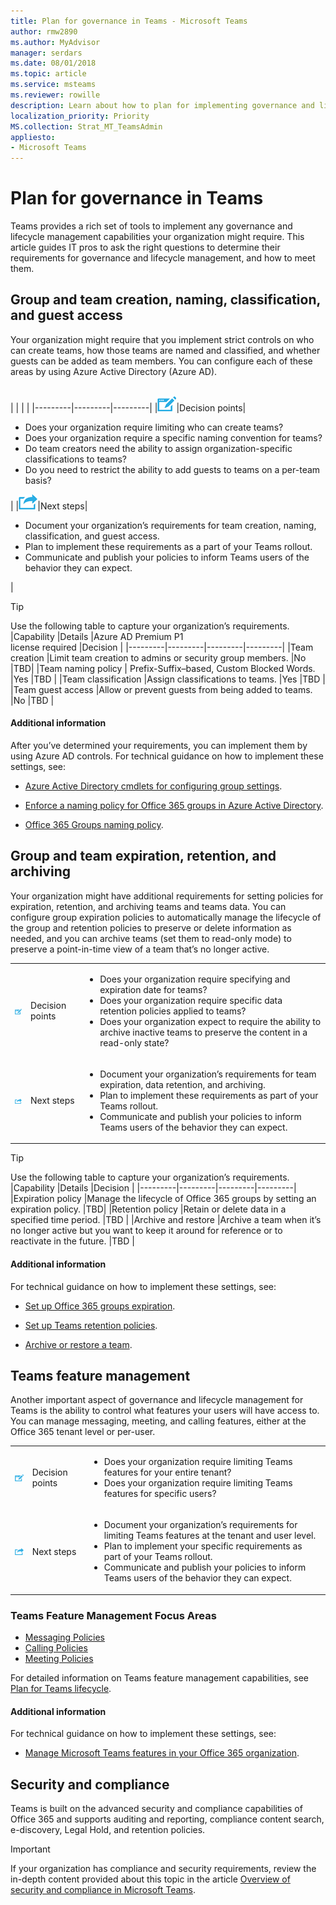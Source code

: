 ```yaml
---
title: Plan for governance in Teams - Microsoft Teams
author: rmw2890
ms.author: MyAdvisor
manager: serdars
ms.date: 08/01/2018
ms.topic: article
ms.service: msteams
ms.reviewer: rowille
description: Learn about how to plan for implementing governance and lifecycle management capabilities in Teams.
localization_priority: Priority
MS.collection: Strat_MT_TeamsAdmin
appliesto:
- Microsoft Teams
---
```


# Plan for governance in Teams

Teams provides a rich set of tools to implement any governance and lifecycle management capabilities your organization might require. This article guides IT pros to ask the right questions to determine their requirements for governance and lifecycle management, and how to meet them. 

## Group and team creation, naming, classification, and guest access

Your organization might require that you implement strict controls on who can create teams, how those teams are named and classified, and whether guests can be added as team members. You can configure each of these areas by using Azure Active Directory (Azure AD). 

<br>
|         |         |         |
|---------|---------|---------|
|<img src="media/audio_conferencing_image7.png" />|Decision points|<ul><li>Does your organization require limiting who can create teams?</li><li>Does your organization require a specific naming convention for teams?</li><li>Do team creators need the ability to assign organization-specific classifications to teams?</li><li>Do you need to restrict the ability to add guests to teams on a per-team basis?</li></ul>|
|<img src="media/audio_conferencing_image9.png" />|Next steps|<ul><li>Document your organization’s requirements for team creation, naming, classification, and guest access.</li><li>Plan to implement these requirements as a part of your Teams rollout.</li><li>Communicate and publish your policies to inform Teams users of the behavior they can expect.</li></ul>|

> [!TIP]
Use the following table to capture your organization’s requirements.
|Capability |Details |Azure AD Premium P1 <br> license required |Decision |
|---------|---------|---------|---------|
|Team creation |Limit team creation to admins or security group members. |No |TBD|
|Team naming policy | Prefix-Suffix–based, Custom Blocked Words. |Yes |TBD |
|Team classification |Assign classifications to teams. |Yes |TBD |
|Team guest access |Allow or prevent guests from being added to teams. |No |TBD |


#### Additional information

After you’ve determined your requirements, you can implement them by using Azure AD controls. For technical guidance on how to implement these settings, see:

-   [Azure Active Directory cmdlets for configuring group settings](https://docs.microsoft.com/azure/active-directory/users-groups-roles/groups-settings-cmdlets).

-   [Enforce a naming policy for Office 365 groups in Azure Active Directory](https://docs.microsoft.com/azure/active-directory/users-groups-roles/groups-naming-policy).

-   [Office 365 Groups naming policy](https://support.office.com/article/office-365-groups-naming-policy-6ceca4d3-cad1-4532-9f0f-d469dfbbb552).


## Group and team expiration, retention, and archiving

Your organization might have additional requirements for setting policies for expiration, retention, and archiving teams and teams data. You can configure group expiration policies to automatically manage the lifecycle of the group and retention policies to preserve or delete information as needed, and you can archive teams (set them to read-only mode) to preserve a point-in-time view of a team that’s no longer active.

|         |         |         |
|---------|---------|---------|
|<img src="media/audio_conferencing_image7.png" />|Decision points|<ul><li>Does your organization require specifying and expiration date for teams?</li><li>Does your organization require specific data retention policies applied to teams?</li><li>Does your organization expect to require the ability to archive inactive teams to preserve the content in a read-only state?</li></ul>|
|<img src="media/audio_conferencing_image9.png" />|Next steps|<ul><li>Document your organization’s requirements for team expiration, data retention, and archiving.</li><li>Plan to implement these requirements as part of your Teams rollout.</li><li>Communicate and publish your policies to inform Teams users of the behavior they can expect.</li></ul>|

> [!TIP]
Use the following table to capture your organization’s requirements.
|Capability |Details |Decision |
|---------|---------|---------|---------|
|Expiration policy |Manage the lifecycle of Office 365 groups by setting an expiration policy. |TBD|
|Retention policy |Retain or delete data in a specified time period. |TBD |
|Archive and restore |Archive a team when it’s no longer active but you want to keep it around for reference or to reactivate in the future. |TBD |

#### Additional information

For technical guidance on how to implement these settings, see:

-   [Set up Office 365 groups expiration](https://docs.microsoft.com/azure/active-directory/users-groups-roles/groups-lifecycle).

-   [Set up Teams retention policies](security-compliance-overview.md#retention-policies).

-   [Archive or restore a team](https://support.office.com/article/archive-or-restore-a-team-dc161cfd-b328-440f-974b-5da5bd98b5a7).


## Teams feature management

Another important aspect of governance and lifecycle management for Teams is the ability to control what features your users will have access to. You can manage messaging, meeting, and calling features, either at the Office 365 tenant level or per-user. 


|         |         |         |
|---------|---------|---------|
|<img src="media/audio_conferencing_image7.png" />|Decision points|<ul><li>Does your organization require limiting Teams features for your entire tenant?</li><li>Does your organization require limiting Teams features for specific users?</li></ul>|
|<img src="media/audio_conferencing_image9.png" />|Next steps|<ul><li>Document your organization’s requirements for limiting Teams features at the tenant and user level.</li><li>Plan to implement your specific requirements as part of your Teams rollout.</li><li>Communicate and publish your policies to inform Teams users of the behavior they can expect.</li></ul>|

### Teams Feature Management Focus Areas

-    [Messaging Policies](tbd)
-    [Calling Policies](tbd)
-    [Meeting Policies](tbd)

For detailed information on Teams feature management capabilities, see [Plan for Teams lifecycle](plan-teams-lifecycle.md).



#### Additional information

For technical guidance on how to implement these settings, see:

-   [Manage Microsoft Teams features in your Office 365 organization](enable-features-office-365.md).

## Security and compliance

Teams is built on the advanced security and compliance capabilities of Office 365 and supports auditing and reporting, compliance content search, e-discovery, Legal Hold, and retention policies. 

> [!Important]
> If your organization has compliance and security requirements, review the in-depth content provided about this topic in the article [Overview of security and compliance in Microsoft Teams](security-compliance-overview.md).


